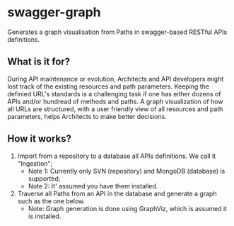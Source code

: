 # swagger-graph
Generates a graph visualisation from Paths in swagger-based RESTful APIs definitions.


## What is it for?
During API maintenance or evolution, Architects and API developers might lost track of the existing resources and path parameters.
Keeping the definied URL's standards is a challenging task if one has either dozens of APIs and/or hundread of methods and paths.
A graph visualization of how all URLs are structured, with a user friendly view of all resources and path parameters, helps Architects to make better decisions.


## How it works?
1. Import from a repository to a database all APIs definitions. We call it "Ingestion";
    * Note 1: Currently only SVN (repository) and MongoDB (database) is supported;
    * Note 2: It' assumed you have them installed.
2. Traverse all Paths from an API in the database and generate a graph such as the one below.
    * Note: Graph generation is done using GraphViz, which is assumed it is installed.


